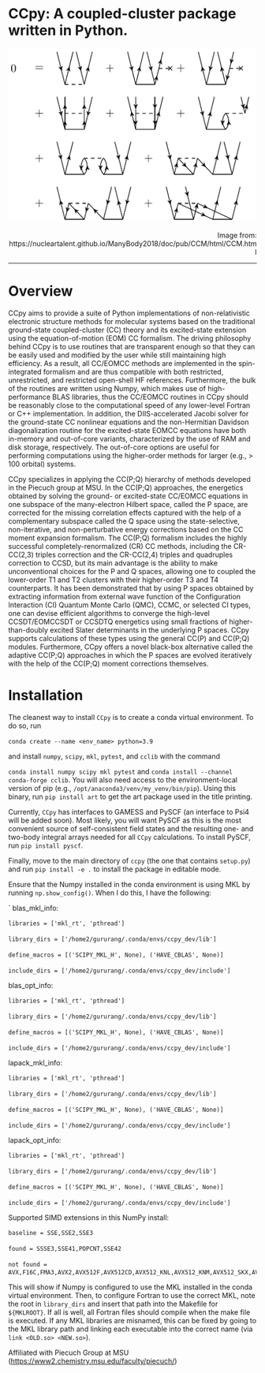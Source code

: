 
# CCpy: A coupled-cluster package written in Python.
![image](docs/assets/img/Diagrams-CCD.png)
<p style="text-align: right;">Image from: https://nucleartalent.github.io/ManyBody2018/doc/pub/CCM/html/CCM.html</p>

---
# Overview
CCpy aims to provide a suite of Python implementations of non-relativistic
electronic structure methods for molecular systems
based on the traditional ground-state coupled-cluster (CC) theory and its excited-state extension
using the equation-of-motion (EOM) CC formalism. The driving philosophy behind CCpy is to use routines that
are transparent enough so that they can be easily used and modified by the user while still maintaining high
efficiency. As a result, all CC/EOMCC methods are implemented in the spin-integrated formalism and are
thus compatible with both restricted, unrestricted, and restricted open-shell HF references. Furthermore,
the bulk of the routines are written using Numpy, which makes use of high-performance BLAS libraries, thus
the CC/EOMCC routines in CCpy should be reasonably close to the 
computational speed of any lower-level Fortran or C++ implementation.
In addition, the DIIS-accelerated Jacobi solver for the ground-state CC nonlinear equations and the 
non-Hermitian Davidson diagonalization routine for the excited-state EOMCC equations have both in-memory
and out-of-core variants, characterized by the use of RAM and disk storage, respectively. The out-of-core
options are useful for performing computations using the higher-order methods for 
larger (e.g., > 100 orbital) systems. 

CCpy specializes in applying the CC(P;Q) hierarchy of methods developed in the Piecuch group at MSU. In the 
CC(P;Q) approaches, the energetics obtained by solving the ground- or excited-state CC/EOMCC equations in
one subspace of the many-electron Hilbert space, called the P space, are corrected for the missing correlation
effects captured with the help of a complementary subspace called the Q space using the state-selective, non-iterative,
and non-perturbative energy corrections based on the CC moment expansion formalism. The CC(P;Q) formalism includes
the highly successful completely-renormalized (CR) CC methods, including the CR-CC(2,3) triples correction and the CR-CC(2,4)
triples and quadruples correction to CCSD, but its main advantage is the ability to make unconventional choices
for the P and Q spaces, allowing one to coupled the lower-order T1 and T2 clusters with their higher-order T3 and T4
counterparts. It has been demonstrated that by using P spaces obtained by extracting information from
external wave function of the Configuration Interaction (CI) Quantum Monte Carlo (QMC), CCMC, or selected CI types, one
can devise efficient algorithms to converge the high-level CCSDT/EOMCCSDT or CCSDTQ energetics using small fractions
of higher-than-doubly excited Slater determinants in the underlying P spaces. CCpy supports calculations of these types
using the general CC(P) and CC(P;Q) modules. Furthermore, CCpy offers a novel black-box alternative called the 
adaptive CC(P;Q) approaches in which the P spaces are evolved iteratively with the help of the CC(P;Q) moment
corrections themselves.

# Installation
The cleanest way to install `CCpy` is to create a conda virtual environment. To do so, run

`conda create --name <env_name> python=3.9` 

and install `numpy`, `scipy`, `mkl`, `pytest`, and `cclib` with the command

`conda install numpy scipy mkl pytest` and `conda install --channel conda-forge cclib`. You will 
also need access to the environment-local version of pip (e.g., `/opt/anaconda3/venv/my_venv/bin/pip`).
Using this binary, run `pip install art` to get the art package used in the title printing.

Currently, `CCpy` has interfaces to GAMESS and PySCF (an interface to Psi4 will be added
soon). Most likely, you will want PySCF as this is the most convenient source of self-consistent
field states and the resulting one- and two-body integral arrays needed for all `CCpy` calculations.
To install PySCF, run `pip install pyscf`.

Finally, move to the main directory of `ccpy` (the one that contains `setup.py`) 
and run `pip install -e .` to install the package in editable mode.

Ensure that the Numpy installed in the conda environment is using MKL by running `np.show_config()`. When I do this, I have the following:

`
blas_mkl_info:

    libraries = ['mkl_rt', 'pthread']

    library_dirs = ['/home2/gururang/.conda/envs/ccpy_dev/lib']

    define_macros = [('SCIPY_MKL_H', None), ('HAVE_CBLAS', None)]

    include_dirs = ['/home2/gururang/.conda/envs/ccpy_dev/include']


blas_opt_info:

    libraries = ['mkl_rt', 'pthread']

    library_dirs = ['/home2/gururang/.conda/envs/ccpy_dev/lib']

    define_macros = [('SCIPY_MKL_H', None), ('HAVE_CBLAS', None)]

    include_dirs = ['/home2/gururang/.conda/envs/ccpy_dev/include']


lapack_mkl_info:

    libraries = ['mkl_rt', 'pthread']

    library_dirs = ['/home2/gururang/.conda/envs/ccpy_dev/lib']

    define_macros = [('SCIPY_MKL_H', None), ('HAVE_CBLAS', None)]

    include_dirs = ['/home2/gururang/.conda/envs/ccpy_dev/include']


lapack_opt_info:

    libraries = ['mkl_rt', 'pthread']

    library_dirs = ['/home2/gururang/.conda/envs/ccpy_dev/lib']

    define_macros = [('SCIPY_MKL_H', None), ('HAVE_CBLAS', None)]

    include_dirs = ['/home2/gururang/.conda/envs/ccpy_dev/include']


Supported SIMD extensions in this NumPy install:

    baseline = SSE,SSE2,SSE3

    found = SSSE3,SSE41,POPCNT,SSE42

    not found = AVX,F16C,FMA3,AVX2,AVX512F,AVX512CD,AVX512_KNL,AVX512_KNM,AVX512_SKX,AVX512_CNL

This will show if Numpy is configured to use the MKL installed in the conda virtual environment. Then, to configure
Fortran to use the correct MKL, note the root in `library_dirs` and insert that path into the Makefile for `${MKLROOT}`. 
If all is well, all Fortran files should compile when the make file is executed. If any MKL libraries are misnamed, this
can be fixed by going to the MKL library path and linking each executable into the correct name (via `link <OLD.so> <NEW.so>`). 

Affiliated with Piecuch Group at MSU (https://www2.chemistry.msu.edu/faculty/piecuch/)
